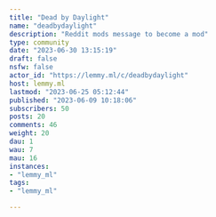 ```yaml
---
title: "Dead by Daylight" 
name: "deadbydaylight"
description: "Reddit mods message to become a mod"
type: community
date: "2023-06-30 13:15:19"
draft: false
nsfw: false
actor_id: "https://lemmy.ml/c/deadbydaylight"
host: lemmy.ml
lastmod: "2023-06-25 05:12:44"
published: "2023-06-09 10:18:06"
subscribers: 50
posts: 20
comments: 46
weight: 20
dau: 1
wau: 7
mau: 16
instances:
- "lemmy_ml"
tags: 
- "lemmy_ml"

---
```


